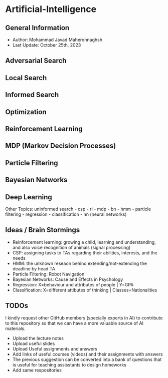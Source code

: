 # Artificial-Intelligence

## General Information
* Author: Mohammad Javad Maheronnaghsh
* Last Update: October 25th, 2023

## Adversarial Search

## Local Search

## Informed Search

## Optimization

## Reinforcement Learning

## MDP (Markov Decision Processes)

## Particle Filtering

## Bayesian Networks

## Deep Learning


Other Topics:
uninformed search - csp - rl - mdp - bn - hmm - particle filtering - regression - classification - nn (neural networks)




## Ideas / Brain Stormings
- Reinforcement learning: growing a child, learning and understanding, and also voice recognition of animals (signal processing)
- CSP: assigning tasks to TAs regarding their abilities, interests, and the needs
- HMM: the unknown reseaon behind extending/not-extending the deadline by head TA
- Particle Filtering: Robot Navigation
- Bayesian Networks: Cause and Effects in Psychology
- Regression: X=behaviour and attributes of people   |   Y=GPA
- Classification: X=different attibutes of thinking     |    Classes=Nationalities

## TODOs
I kindly request other GitHub members (specially experts in AI) to contribute to this repository so that we can have a more valuable source of AI materials.

- Upload the lecture notes
- Upload useful slides
- Upload Useful assignments and answers
- Add links of useful courses (videos) and their assignments with answers
- The previous suggestion can be converted into a bank of questions that is useful for teaching assisstants to design homeworks
- Add same respositories


